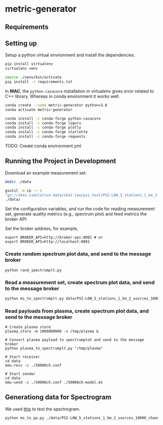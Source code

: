 
# metric-generator


## Requirements


## Setting up

Setup a python virtual environment and install the dependencies.

```bash
pip install virtualenv
virtualenv venv

source ./venv/bin/activate
pip install -r requirements.txt
```

In **MAC**, the `python-casacore` installation in virtualenv gives error related to C++ library. Whereas in conda environment it works well.

```bash
conda create --name metric-generator python=3.8
conda activate metric-generator

conda install -c conda-forge python-casacore
conda install -c conda-forge loguru
conda install -c conda-forge plotly
conda install -c conda-forge starlette
conda install -c conda-forge requests
```
TODO: Create conda environment.yml

## Running the Project in Development

Download an example measurement set:

```bash
mkdir ./data

gsutil -m cp -r \
"gs://ska1-simulation-data/ska1-low/psi_test/PSI-LOW_5_stations_1_km_2_sources_10000_channels-autocorr-noise.ms" \
./data/
```

Set the configuration variables, and run the code for reading measurement set, generate quality metrics (e.g., spectrum plot) and feed metrics the broker API:


Set the broker address, for example,
```
export BROKER_API=http://broker-api:8001 # or
export BROKER_API=http://localhost:8001
```

### Create random spectrum plot data, and send to the message broker

```
python rand_spectrumplt.py
```

### Read a measurement set, create spectrum plot data, and send to the message broker
```bash
python ms_to_spectrumplt.py data/PSI-LOW_5_stations_1_km_2_sources_10000_channels-autocorr-noise.ms

```

### Read payloads from plasma, create spectrum plot data, and send to the message broker
```
# Create plasma store
plasma_store -m 1000000000 -s /tmp/plasma &

# Convert plasma payload to spectrumplot and send to the message broker
python plasma_to_spectrumplt.py "/tmp/plasma"

# Start receiver
cd data
emu-recv -c ./50000ch.conf

# Start sender
cd data
emu-send -c ./50000ch.conf ./50000ch-model.ms
```






## Generationg data for Spectrogram

We used [this](https://console.cloud.google.com/storage/browser/ska1-simulation-data/simulations/psi_simulations_SP-1158/low/PSI-LOW_5_stations_1_km_2_sources_10000_channels-autocorr-noise.ms.split) to test the spectrogram.


```bash
python ms_to_qa.py ./data/PSI-LOW_5_stations_1_km_2_sources_10000_channels-autocorr-noise.ms.split
```